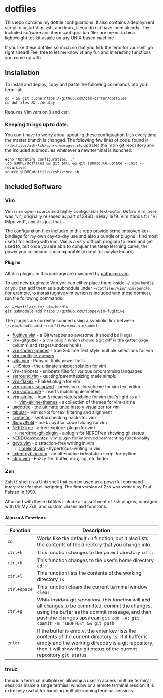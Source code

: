 # dotfiles

This repo contains my dotfile configurations. It also contains a deployment script to install Vim, zsh, and tmux, if you do not have them already. The included software and there configuration files are meant to be a lightweight toolkit usable on any UNIX-based machine.

If you like these dotfiles so much so that you fork the repo for yourself, go right ahead! Feel free to let me know of any fun and interesting functions you come up with.

## Installation
To install and deploy, copy and paste the following commands into your terminal:
```
cd ~ && git clone https://github.com/cam-carter/dotfiles
cd dotfiles && ./deploy
```

Requires Vim version 8 and curl.

### Keeping things up to date.
You don't have to worry about updating these configuration files every time the master branch is changed. The following few lines of code, found in `~/dotfiles/zsh/lib/zshrc-manager.sh`, updates the main git repository and the included submodules whenever a new terminal is launched:
```
echo "Updating configuration..."
(cd $HOME/dotfiles && git pull && git submodule update --init --recursive)
source $HOME/dotfiles/zsh/zshrc.sh
```

## Included Software

### Vim
Vim is an open-source and highly configurable text-editor.  Before Vim there was "vi", originally released as part of 2BSD in May 1979. Vim stands for "Vi IMproved", and it is just that.

The configuration files included in this repo provide some improved key-bindings for my own day-to-day use and also a bundle of plugins I find most useful for editing with Vim. Vim is a very difficult program to learn and get used to, but once you are able to conquer the steep learning curve, the power you command is incomparable (except for maybe Emacs).

#### Plugins
All Vim plugins in this package are managed by [pathogen.vim](https://github.com/tpope/vim-pathogen).

To add new plugins to Vim you can either place them inside `~/.vim/bundle` or you can add them as a submodule under `~/dotfiles/vim/.vim/bundle`. For example, to install [fugitive.vim](https://github.com/tpope/vim-fugitive) (which is included with these dotfiles), run the following commands:
```
cd ~/dotfiles/vim/.vim/bundle
git submodule add https://github.com/tpope/vim-fugitive
```

The plugins are currently sourced using a symbolic link between `~/.vim/bundle` and `~/dotfiles/vim/.vim/bundle`.

- [fugitive.vim](https://github.com/vim-fugitive) - a Git wrapper so awesome, it should be illegal
- [vim-gitgutter](https://github.com/vim-gitgutter) - a vim plugin which shows a git diff in the gutter (sign column) and stages/undoes hunks
- [vim-indent-guides](https://github.com/nathanaelkane/vim-indent-guides) - true Sublime Text style multiple selections for vim
- [vim-multiple-cursors](https"//github.com/terryma/vim-multiple-cursors")
- [rails.vim](https://github.com/tpope/vim-rails) - Ruby on Rails power tools
- [UtliSnips](https://github.com/SirVer/ultisnips) - the ultimate snippet solution for vim
- [vim-snippets](https://github.com/honza/vim-snippets) - snippets files for various programming languages
- [surround.vim](https://github.com/tpope/vim-surround) - quoting/parenthesizing made simple
- [vim-flake8](https://github.com/nvie/vim-flake8) - Flake8 plugin for vim
- [vim-colors-solarized](https://github.com/altercation/vim-colors-solarized) - precision colorscheme for vim text editor
- [vim-autoclose](https://github.com/vim-scripts/AutoClose) - inserts matching delimeters
- [vim-airline](https://github.com/vim-airline/vim-airline) - lean & mean status/tabline for vim that's light as air
	- [vim-airline-themes](https://github.com/vim-airline/vim-airline-themes) - a collection of themes for vim-airline
- [undotree](https://github.com/mbbill/undotree) - the ultimate undo history visualizer for vim
- [tabular](https://github.com/godlygeek/tabular) - vim script for text filtering and alignment
- [syntastic](https://github.com/vim-syntastic/syntastic) - syntax checking hacks for vim
- [SimpylFold](https://github.com/tmhedberg/SimpylFold) - no-bs python code folding for vim
- [NERDTree](https://github/scrooloose/nerdtree) - a tree explorer plugin for vim
	- [nerdtree-git-plugin](https://github.com/Xuyuanp/nerdtree-git-status) - a plugin for NERDTree showing git status
- [NERDCommenter](https://github.com/scrooloose/nerdcommenter)- vim plugin for improved commenting functionality
- [goyo.vim](https://github.com/junegunn/goyo.vim) - distraction-free writing in vim
	- [limelight.vim](https://github.com/junegunn/limelight.vim) - hyperfocus-writing in vim
- [indentpython.vim](https://github.com/vim-scripts/indentpython.vim) - an alternative indentation script for python
- [ctrlp.vim](https://github.com/ctrlpvim/ctrlp.vim) - Fuzzy file, buffer, mru, tag, etc finder

### Zsh
Zsh (Z shell) is a Unix shell that can be used as a powerful command interpreter for shell scripting. The first version of Zsh was written by Paul Falstad in 1990.

Attached with these dotfiles include an assortment of Zsh plugins, managed with Oh My Zsh, and custom aliases and functions.

#### Aliases & Functions

| Function | Description |
|----------|-------------|
| `cd` | Works like the default `cd` function, but it also lists the contents of the directory that you change into. |
| `ctrl+k` | This function changes to the parent directory `cd ..` |
| `ctrl+h` | This function changes to the user's home directory `cd ~` |
| `ctrl+l` | This function lists the contents of the working directory `ls` |
| `ctrl+space` | This function clears the current terminal window `clear` |
| `ctrl+g` | While inside a git repository, this function will add all changes to be committed, commit the changes, using the buffer as the commit message, and then push the changes upstream `git add -A; git commit -m "$BUFFER" && git push`
| `enter` | If the buffer is empty, the enter key lists the contents of the current directory `ls`. If it buffer is empty and the working direcotry is a git repository, then it will show the git status of the current repository `git status` |


### tmux

tmux is a terminal multiplexer, allowing a user to access multiple terminal sessions inside a single terminal window or a remote terminal session. It is extremely useful for handling multiple running terminal sessions.

